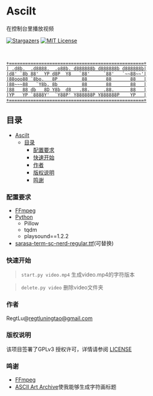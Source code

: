 # AsciIt
在控制台里播放视频

<!-- PROJECT SHIELDS -->


[![Stargazers][stars-shield]][stars-url]
[![MIT License][license-shield]][license-url]

<!-- PROJECT LOGO -->
<br />

<p align="center">
  <a href="https://github.com/RegtLu/AsciIT/">
    
```
+==================================================+
| .d8b.  .d8888.  .o88b. d888888b d888888b d888888b|
|d8' `8b 88'  YP d8P  Y8   `88'     `88'   `~~88~~'|
|88ooo88 `8bo.   8P         88       88       88   |
|88~~~88   `Y8b. 8b         88       88       88   |
|88   88 db   8D Y8b  d8   .88.     .88.      88   |
|YP   YP `8888Y'  `Y88P' Y888888P Y888888P    YP   |
+==================================================+
```

  </a>
</p>
 
## 目录

- [AsciIt](#asciit)
  - [目录](#目录)
    - [配置要求](#配置要求)
    - [快速开始](#快速开始)
    - [作者](#作者)
    - [版权说明](#版权说明)
    - [鸣谢](#鸣谢)



### 配置要求
- [FFmpeg](https://www.ffmpeg.org/)
- [Python](https://www.python.org/)
  - Pillow
  - tqdm
  - playsound==1.2.2
- [sarasa-term-sc-nerd-regular.ttf](https://github.com/laishulu/Sarasa-Term-SC-Nerd)(可替换)

### 快速开始
>`start.py video.mp4`
>生成video.mp4的字符版本

>`delete.py video`
>删除video文件夹

### 作者
RegtLu@regtluningtao@gmail.com

### 版权说明
该项目签署了GPLv3 授权许可，详情请参阅 [LICENSE](https://github.com/RegtLu/AsciIT/blob/master/LICENSE)

### 鸣谢
- [FFmpeg](https://www.ffmpeg.org/)
- [ASCII Art Archive](https://www.asciiart.eu/)使我能够生成字符画标题

<!-- links -->
[project-path]:RegtLu/AsciIT
[stars-shield]: https://unv-shield.librian.net/api/unv_shield?repo=RegtLu/AsciIT
[stars-url]: https://github.com/RegtLu/AsciIT/stargazers
[license-shield]: https://unv-shield.librian.net/api/unv_shield?txt=GPLv3
[license-url]: https://github.com/RegtLu/AsciIT/blob/master/LICENSE